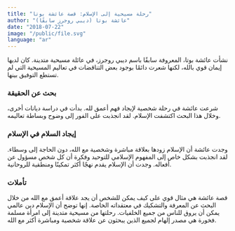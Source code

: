 ```yaml
---
title: "رحلة مسيحية إلى الإسلام: قصة عائشة بوتا"
author: "عائشة بوتا (ديبي روجرز سابقًا)"
date: "2018-07-22"
image: "/public/file.svg"
language: "ar"
---
```


نشأت عائشة بوتا، المعروفة سابقًا باسم ديبي روجرز، في عائلة مسيحية متدينة. كان لديها إيمان قوي بالله، لكنها شعرت دائمًا بوجود بعض التناقضات في تعاليم المسيحية التي لم تستطع التوفيق بينها.

### بحث عن الحقيقة

شرعت عائشة في رحلة شخصية لإيجاد فهم أعمق لله. بدأت في دراسة ديانات أخرى، وخلال هذا البحث اكتشفت الإسلام. لقد انجذبت على الفور إلى وضوح وبساطة تعاليمه.

### إيجاد السلام في الإسلام

وجدت عائشة أن الإسلام زودها بعلاقة مباشرة وشخصية مع الله، دون الحاجة إلى وسطاء. لقد انجذبت بشكل خاص إلى المفهوم الإسلامي للتوحيد وفكرة أن كل شخص مسؤول عن أفعاله. وجدت أن الإسلام يقدم نهجًا أكثر تمكينًا ومنطقية للروحانية.

### تأملات

قصة عائشة هي مثال قوي على كيف يمكن للشخص أن يجد علاقة أعمق مع الله من خلال البحث عن المعرفة والتشكيك في معتقداته الخاصة. إنها توضح أن الإسلام دين عالمي يمكن أن يروق للناس من جميع الخلفيات. رحلتها من مسيحية متدينة إلى امرأة مسلمة فخورة هي مصدر إلهام لجميع الذين يبحثون عن علاقة شخصية ومباشرة أكثر مع الله.
